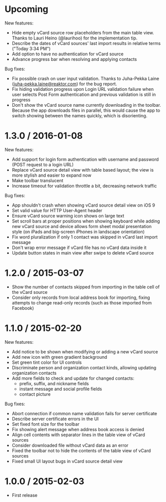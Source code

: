 # Upcoming

New features:

* Hide empty vCard source row placeholders from the main table
  view. Thanks to Lauri Heino (@laurihoo) for the implementation tip.
* Describe the dates of vCard sources' last import results in relative
  terms ("Today 3:34 PM")
* Add option to have no authentication for vCard source
* Advance progress bar when resolving and applying contacts

Bug fixes:

* Fix possible crash on user input validation. Thanks to Juha-Pekka
  Laine (juha-pekka.laine@reaktor.com) for the bug report.
* Fix hiding validation progress upon Login URL validation failure
  when user selects Post Form authentication and previous validation
  is still in progress
* Don't show the vCard source name currently downloading in the
  toolbar. Because the app downloads files in parallel, this would
  cause the app to switch showing between the names quickly, which is
  disorienting.

# 1.3.0 / 2016-01-08

New features:

* Add support for login form authentication with username and password (POST
  request to a login URL)
* Replace vCard source detail view with table based layout; the view is more
  stylish and easier to expand now
* Make toolbar translucent
* Increase timeout for validation throttle a bit, decreasing network traffic

Bug fixes:

* App shouldn't crash when showing vCard source detail view on iOS 9
* Set valid value for HTTP User-Agent header
* Ensure vCard source warning icon shows on large text
* Set scroll bars at proper positions when showing keyboard while adding new
  vCard source and device allows form sheet modal presentation style (on iPads
  and big-screen iPhones in landscape orientation)
* Fix word pluralization if only 1 contact was skipped in vCard last
  import message
* Don't wrap error message if vCard file has no vCard data inside it
* Update button states in main view after swipe to delete vCard source

# 1.2.0 / 2015-03-07

* Show the number of contacts skipped from importing in the table cell of the
  vCard source
* Consider only records from local address book for importing, fixing attempts
  to change read-only records (such as those imported from Facebook)

# 1.1.0 / 2015-02-20

New features:

* Add notice to be shown when modifying or adding a new vCard source
* Add new icon with green gradient background
* Set green tint color for UI controls
* Discriminate person and organization contact kinds, allowing updating
  organization contacts
* Add more fields to check and update for changed contacts:
  - prefix, suffix, and nickname fields
  - instant message and social profile fields
  - contact picture

Bug fixes:

* Abort connection if common name validation fails for server certificate
* Describe server certificate errors in the UI
* Set fixed font size for the toolbar
* Fix showing alert message when address book access is denied
* Align cell contents with separator lines in the table view of vCard sources
* Consider downloaded file without vCard data as an error
* Fixed the toolbar not to hide the contents of the table view of vCard sources
* Fixed small UI layout bugs in vCard source detail view

# 1.0.0 / 2015-02-03

* First release
